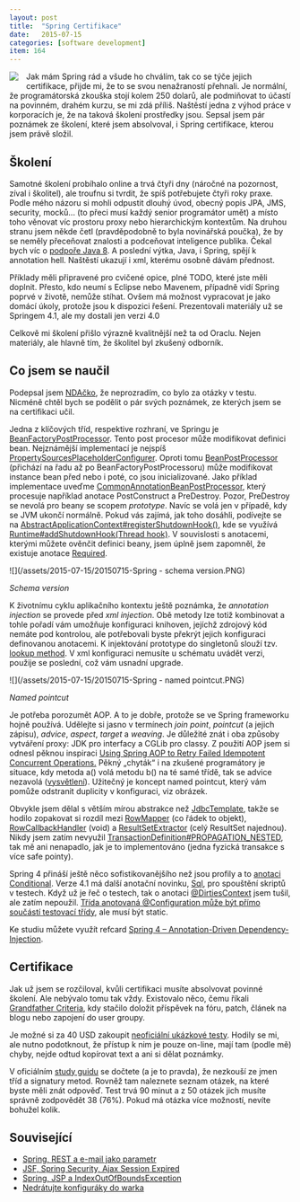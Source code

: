 ```yaml
---
layout: post
title:  "Spring Certifikace"
date:   2015-07-15
categories: [software development]
item: 164
---
```

<div style="float: left; margin: 0 1em 1em 0; text-align: center;"><img src="http://static.springsource.org/images/spring_green_on_white_160x90.png" /></div>Jak mám Spring rád a všude ho chválím, tak co se týče jejich certifikace, přijde mi, že to se svou nenažraností přehnali. Je normální, že programátorská zkouška stojí kolem 250 dolarů, ale podmiňovat to účastí na povinném, drahém kurzu, se mi zdá příliš. Naštěstí jedna z výhod práce v korporacích je, že na taková školení prostředky jsou. Sepsal jsem pár poznámek ze školení, které jsem absolvoval, i Spring certifikace, kterou jsem právě složil.
<!--more-->

Školení
------

Samotné školení probíhalo online a trvá čtyři dny (náročné na pozornost, zíval i školitel), ale troufnu si tvrdit, že spíš potřebujete čtyři roky praxe. Podle mého názoru si mohli odpustit dlouhý úvod, obecný popis JPA, JMS, security, mocků... (to přeci musí každý senior programátor umět) a místo toho věnovat víc prostoru proxy nebo hierarchickým kontextům. Na druhou stranu jsem někde četl (pravděpodobně to byla novinářská poučka), že by se neměly přeceňovat znalosti a podceňovat inteligence publika. Čekal bych víc o <a href="https://spring.io/blog/2015/04/03/how-spring-achieves-compatibility-with-java-6-7-and-8">podpoře Java 8</a>. A poslední výtka, Java, i Spring, spějí k annotation hell. Naštěstí ukazují i xml, kterému osobně dávám přednost.

Příklady měli připravené pro cvičené opice, plné TODO, které jste měli doplnit. Přesto, kdo neumí s Eclipse nebo Mavenem, případně vidí Spring poprvé v životě, nemůže stíhat. Ovšem má možnost vypracovat je jako domácí úkoly, protože jsou k dispozici řešení. Prezentovali materiály už se Springem 4.1, ale my dostali jen verzi 4.0 

Celkově mi školení přišlo výrazně kvalitnější než ta od Oraclu. Nejen materiály, ale hlavně tím, že školitel byl zkušený odborník.

Co jsem se naučil
------

Podepsal jsem <a href="https://en.wikipedia.org/wiki/Non-disclosure_agreement">NDAčko</a>, že neprozradím, co bylo za otázky v testu. Nicméně chtěl bych se podělit o pár svých poznámek, ze kterých jsem se na certifikaci učil.

Jedna z klíčových tříd, respektive rozhraní, ve Springu je <a href="http://docs.spring.io/spring/docs/current/javadoc-api/org/springframework/beans/factory/config/BeanFactoryPostProcessor.html">BeanFactoryPostProcessor</a>. Tento post procesor může modifikovat definici bean. Nejznámější implementací je nejspíš <a href="http://docs.spring.io/spring/docs/current/javadoc-api/org/springframework/context/support/PropertySourcesPlaceholderConfigurer.html">PropertySourcesPlaceholderConfigurer</a>. Oproti tomu <a href="http://docs.spring.io/spring/docs/current/javadoc-api/org/springframework/beans/factory/config/BeanPostProcessor.html">BeanPostProcessor</a> (přichází na řadu až po BeanFactoryPostProcessoru) může modifikovat instance bean před nebo i poté, co jsou inicializované. Jako příklad implementace uveďme <a href="http://docs.spring.io/spring/docs/current/javadoc-api/org/springframework/context/annotation/CommonAnnotationBeanPostProcessor.html">CommonAnnotationBeanPostProcessor</a>, který procesuje například anotace PostConstruct a PreDestroy. Pozor, PreDestroy se nevolá pro beany se scopem <em>prototype</em>. Navíc se volá jen v případě, kdy se JVM ukončí normálně. Pokud vás zajímá, jak toho dosáhli, podívejte se na <a href="http://docs.spring.io/spring/docs/current/javadoc-api/org/springframework/context/support/AbstractApplicationContext.html#registerShutdownHook--">AbstractApplicationContext#registerShutdownHook()</a>, kde se využívá <a href="http://docs.oracle.com/javase/8/docs/api/java/lang/Runtime.html#addShutdownHook-java.lang.Thread-">Runtime#addShutdownHook(Thread hook)</a>. V souvislosti s anotacemi, kterými můžete ověnčit definici beany, jsem úplně jsem zapomněl, že existuje anotace <a href="http://docs.spring.io/spring/docs/current/javadoc-api/org/springframework/beans/factory/annotation/Required.html">Required</a>.

![](/assets/2015-07-15/20150715-Spring - schema version.PNG)

_Schema version_

K životnímu cyklu aplikačního kontextu ještě 
poznámka, že 
<em>annotation
 injection</em> se provede před <em>xml injection</em>. Obě metody lze totiž kombinovat a tohle pořadí vám umožňuje konfiguraci knihoven, jejíchž zdrojový kód nemáte pod kontrolou, ale potřebovali byste překrýt jejich konfiguraci definovanou anotacemi. K injektování prototype do singletonů slouží tzv. <a href="http://java.dzone.com/articles/method-injection-spring">lookup method</a>. V xml konfiguraci nemusíte u schématu uvádět verzi, použije se poslední, což vám usnadní upgrade.

![](/assets/2015-07-15/20150715-Spring - named pointcut.PNG)

_Named pointcut_

Je potřeba porozumět AOP. A to je dobře, protože 
se ve Spring frameworku hojně používá. Udělejte si jasno v termínech <em>join point</em>, <em>pointcut</em> (a jejich zápisu), <em>advice</em>, <em>aspect</em>, <em>target</em> a <em>weaving</em>. Je důležité znát i oba způsoby vytváření proxy: JDK pro interfacy a CGLib pro classy. Z použití AOP jsem si odnesl pěknou inspiraci <a href="http://josiahgore.blogspot.cz/2011/02/using-spring-aop-to-retry-failed.html">Using Spring AOP to Retry Failed Idempotent Concurrent Operations.</a> Pěkný „chyták“ i na zkušené programátory je situace, kdy metoda a() volá metodu b() na té samé třídě, tak se advice nezavolá (<a href="http://docs.spring.io/spring/docs/current/spring-framework-reference/html/aop.html#aop-understanding-aop-proxies">vysvětlení</a>). Užitečný je koncept named pointcut, který vám pomůže odstranit duplicity v konfiguraci, viz obrázek.

Obvykle jsem dělal s větším mírou abstrakce než <a href="http://docs.spring.io/spring/docs/current/javadoc-api/org/springframework/jdbc/core/JdbcTemplate.html">JdbcTemplate</a>, takže se hodilo zopakovat si rozdíl mezi <a href="http://docs.spring.io/spring/docs/current/javadoc-api/org/springframework/jdbc/core/RowMapper.html">RowMapper</a> (co řádek to objekt), <a href="http://docs.spring.io/spring/docs/current/javadoc-api/org/springframework/jdbc/core/RowCallbackHandler.html">RowCallbackHandler</a> (void) a <a href="http://docs.spring.io/spring/docs/current/javadoc-api/org/springframework/jdbc/core/ResultSetExtractor.html">ResultSetExtractor</a> (celý ResultSet najednou). Nikdy jsem zatím nevyužil <a href="http://docs.spring.io/spring/docs/current/javadoc-api/org/springframework/transaction/TransactionDefinition.html#PROPAGATION_NESTED">TransactionDefinition#PROPAGATION_NESTED</a>, tak mě ani nenapadlo, jak je to implementováno (jedna fyzická transakce s více safe pointy).

Spring 4 přináší ještě něco sofistikovanějšího než jsou profily a to <a href="http://www.javacodegeeks.com/2013/10/spring-4-conditional.html">anotaci Conditional</a>. Verze 4.1 má další anotační novinku, <a href="http://docs.spring.io/spring/docs/current/javadoc-api/org/springframework/test/context/jdbc/Sql.html">Sql</a>, pro spouštění skriptů v testech. Když už je řeč o testech, tak o anotaci <a href="http://docs.spring.io/spring/docs/current/javadoc-api/org/springframework/test/annotation/DirtiesContext.html">@DirtiesContext</a> jsem tušil, ale zatím nepoužil. <a href="http://docs.spring.io/spring/docs/current/spring-framework-reference/html/testing.html#testcontext-ctx-management-javaconfig">Třída anotovaná @Configuration může být přímo součástí testovací třídy</a>, ale musí být static.

Ke studiu můžete využít refcard <a href="http://jpalace.org/docs/refcard/refcard-2-spring4-dependency-injection-annotations.pdf">Spring&nbsp;4&nbsp;–&nbsp;Annotation-Driven
Dependency-Injection</a>. 	

Certifikace
------

Jak už jsem se rozčiloval, kvůli certifikaci musíte absolvovat povinné školení. Ale nebývalo tomu tak vždy. Existovalo něco, čemu říkali <a href="http://www.developersbook.com/certifications/spring/spring-certification-eligibility.php#2">Grandfather Criteria</a>, kdy stačilo doložit příspěvek na fóru, patch, článek na blogu nebo zapojení do user groupy.

Je možné si za 40 USD zakoupit <a href="https://www.springmockexams.com/">neoficiální ukázkové testy</a>. Hodily se mi, ale nutno podotknout, že přístup k nim je pouze on-line, mají tam (podle mě) chyby, nejde odtud kopírovat text a ani si dělat poznámky.

V oficiálním <a href="https://mylearn.vmware.com/lcms/web/portals/www/datasheets/pivotal_studyguide_corespring%284%29.pdf">study guidu</a> se dočtete (a je to pravda), že nezkouší ze jmen tříd a signatury metod. Rovněž tam naleznete seznam otázek, na které byste měli znát odpověď. Test trvá 90 minut a z 50 otázek jich musíte správně zodpovědět 38 (76%). Pokud má otázka více možností, nevíte bohužel kolik.

Související
------

* <a href="/item/120">Spring, REST a e-mail jako parametr</a>
* <a href="/item/127">JSF, Spring Security, Ajax Session Expired</a>
* <a href="/item/122">Spring, JSP a IndexOutOfBoundsException</a>
* <a href="/item/99">Nedrátujte konfiguráky do warka</a>
